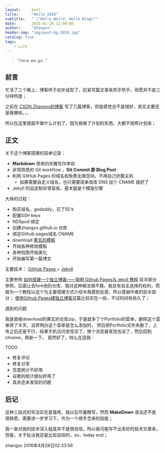 ```yaml
---
layout:     post
title:      "Hello 2016"
subtitle:   " \"Hello World, Hello Blog\""
date:       2015-01-29 12:00:00
author:     "Zhangxx"
header-img: "img/post-bg-2016.jpg"
catalog: true
tags:
    - Life
---
```


> “Here we go. ”


## 前言

忙活了三个晚上，博客终于初步成型了，赶紧写篇文章来热乎热乎，但愿并不是三分钟热度；

之前在 [CSDN Zhangxx的博客](http://blog.csdn.net/zxx886688) 写了几篇博客，但是感觉总不是很好，其实主要还是我懒啦，，，

所以在这里我就不做什么计划了，因为我做了计划的东西，大都不按照计划来；

## 正文

关于这个博客搭建的简单记录：

* **Markdown** 带来的优雅写作体验
* 非常熟悉的 Git workflow ，**Git Commit 即 Blog Post**
* 利用 GitHub Pages 的域名和免费无限空间，不用自己折腾主机
	* 如果需要自定义域名，也只需要简单改改 DNS 加个 CNAME 就好了 
* Jekyll 的自定制非常容易，基本就是个模版引擎

大体的过程：
* 购买域名，godaddy，花了55￥
* 配置SSH keys
* NDSpod 绑定
* 创建zhangxx.github.io 仓库
* 绑定Github pages域名 CNAME
* download [黄玄的模板]()
* 开始各种修改模板
* 各种找图开始美化
* 开始编写第一篇博文

主要技术：
[ GitHub Pages ](https://pages.github.com/) + [ Jekyll ](http://jekyllrb.com/)

主要参照
[如何搭建一个独立博客——简明 Github Pages与 jekyll 教程](http://cnfeat.com/blog/2014/05/10/how-to-build-a-blog/) 前半部分参照，后面让去fork他的仓库，我对这种做法很不屑，我总有自主选择的权利，而做为一个教程以这个为主要搭建方式介绍令我感到反感，所以感谢作者的前半部分；
[使用Github Pages建独立博客](http://beiyuu.com/github-pages/)这篇比较实在一些，不过时间有些久了；



遇到的问题

我是直接download的黄玄的仓库zip，于是就多了个Portfolio的菜单，删除这个菜单弄了半天，没弄明白这个菜单是怎么添加的，
然后把Portfolio文件夹删了，上传之后还是不行，结果手机访问发现没了，换个浏览器发现也没了，然后回到chrome，刷新一下，
竟然好了，特么在逗我 *-*


TODO
* 修复评论
* 修复分享
* 百度统计不好用
* 谷歌的统计貌似好用了
* 其余还未发现的问题

## 后记

这种三段式的写法实在是蛋疼，我以后尽量瞎写，然而 **MakeDown** 语法还不是很熟悉，需要进一步学习下，作为一个顺手念来的技能；

我一直对我的技术深入程度并不是很自信，所以我可能写不出多好的技术文章来，但是，关于扯淡我还是比较自信的，so，today end；

zhangxx 2016年4月28日02:33:56
